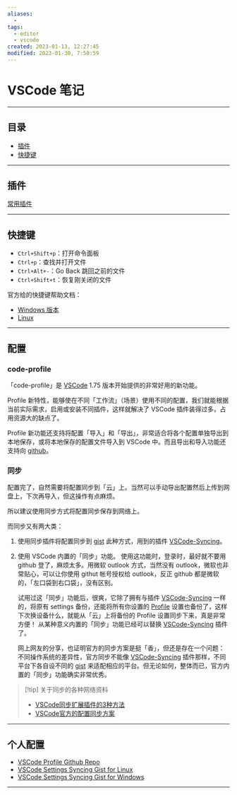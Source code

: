 ```yaml
---
aliases:
  - 
tags:
  - editor
  - vscode
created: 2023-01-13, 12:27:45
modified: 2023-01-30, 7:50:59
---
```

# VSCode 笔记

---

## 目录

* [插件](#插件)
* [快捷键](#快捷键)

---

## 插件

[常用插件](Editors_Note.md#VSCode#常用插件)

---

## 快捷键

* `Ctrl+Shift+p`：打开命令面板
* `Ctrl+p`：查找并打开文件
* `Ctrl+Alt+-`：Go Back 跳回之前的文件
* `Ctrl+Shift+t`：恢复刚关闭的文件

官方给的快捷键帮助文档：

* [Windows 版本](https://code.visualstudio.com/shortcuts/keyboard-shortcuts-windows.pdf)
* [Linux](https://code.visualstudio.com/shortcuts/keyboard-shortcuts-linux.pdf)

---

## <span id="vscode_settings">配置</span>

### <span id="vscode_settings_profile">code-profile</span>

「code-profile」是 [VSCode](https://code.visualstudio.com/) 1.75 版本开始提供的非常好用的新功能。

Profile 新特性，能够使在不同「工作流」（场景）使用不同的配置，我们就能根据当前实际需求，启用或安装不同插件，这样就解决了 VSCode 插件装得过多，占用资源大的缺点了。

Profile 新功能还支持将配置「导入」和「导出」，非常适合将各个配置单独导出到本地保存，或将本地保存的配置文件导入到 VSCode 中。而且导出和导入功能还支持向 [github](https://github.com)。

### <span id="vscode__synchronize">同步</span>

配置完了，自然需要将配置同步到「云」上。当然可以手动导出配置然后上传到网盘上，下次再导入，但这操作有点麻烦。

所以建议使用同步方式将配置同步保存到网络上。

而同步又有两大类：
1. 使用同步插件将配置同步到 [gist](https://gist.github.com/)
	此种方式，用到的插件 [VSCode-Syncing](Editors_Note.md#editors_vscode_extensions_syncing)。

2. 使用 VSCode 内置的「同步」功能。
	使用这功能时，登录时，最好就不要用 github 登了，麻烦太多。用微软 outlook 方式，当然没有 outlook，微软也非常贴心，可以让你使用 githut 帐号授权给 outlook，反正 github 都是微软的，「左口袋到右口袋」，没有区别。
	
	试用过这「同步」功能后，很爽，它除了拥有与插件 [VSCode-Syncing](Editors_Note.md#editors_vscode_extensions_syncing) 一样的，将原有 settings 备份，还能将所有你设置的 [Profile](#code-profile) 设置也备份了，这样下次换设备什么，就能从「云」上将备份的 Profile 设置同步下来，真是非常方便！
	从某种意义内置的「同步」功能已经可以替换 [VSCode-Syncing](Editors_Note.md#editors_vscode_extensions_syncing) 插件了。

	网上网友的分享，也证明官方的同步方案是挺「香」，但还是存在一个问题：不同操作系统的差异性，官方同步不能像 [VSCode-Syncing](Editors_Note.md#editors_vscode_extensions_syncing) 插件那样，不同平台下各自设不同的 [gist](https://gist.github.com/) 来适配相应的平台。但无论如何，整体而已，官方内置的「同步」功能确实非常优秀。

> [!tip] 关于同步的各种网络资料
> * [VSCode同步扩展插件的3种方法](https://segmentfault.com/a/1190000039769766)
> * [VSCode官方的配置同步方案](https://juejin.cn/post/7066622158184644621)

---

## 个人配置

* [VSCode Profile Github Repo](https://github.com/silascript/VSCode_Settings)
* [VSCode Settings Syncing Gist for Linux](https://gist.github.com/silascript/fd1d5111ce372d3f313eae6064c173c3)
* [VSCode Settings Syncing Gist for Windows](https://gist.github.com/silascript/690b9a6eefe395a0f0f6cba397f06c3c)

---

